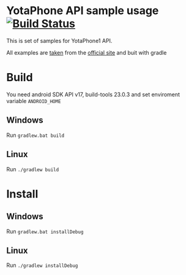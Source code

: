 # YotaPhone API sample usage [![Build Status](https://travis-ci.org/ckesc/YotaPhone1_API_Sample.svg?branch=master)](https://travis-ci.org/ckesc/YotaPhone1_API_Sample)
This is set of samples for YotaPhone1 API.

All examples are [taken](http://yotaphone.com/media/YotaPhone_API_usage_sample.zip) from the [official site](http://yotaphone.com/developer/docs/getting-started/code-examples-explanations/) and buit with gradle

# Build
You need android SDK API v17, build-tools 23.0.3 and set enviroment variable `ANDROID_HOME`
## Windows
Run `gradlew.bat build`
## Linux
Run `./gradlew build`
# Install
## Windows
Run `gradlew.bat installDebug`
## Linux
Run `./gradlew installDebug`

